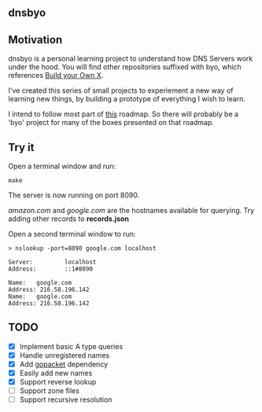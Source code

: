 ## dnsbyo

## Motivation
dnsbyo is a personal learning project to understand how DNS Servers work under the hood.
You will find other repositories suffixed with byo, which references [Build your Own X](https://github.com/danistefanovic/build-your-own-x).

I've created this series of small projects to experiement a new way of learning new things, by building a prototype of everything I wish to learn.

I intend to follow most part of [this](https://roadmap.sh/backend) roadmap. So there will probably be a 'byo' project for many of the boxes presented on that roadmap.

## Try it

Open a terminal window and run:

```
make
```

The server is now running on port 8090.

_amazon.com_ and _google.com_ are the hostnames available for querying.  Try adding other records to **records.json**

Open a second terminal window to run:

```
> nslookup -port=8090 google.com localhost

Server:         localhost
Address:        ::1#8090 
                          
Name:   google.com        
Address: 216.58.196.142   
Name:   google.com        
Address: 216.58.196.142   
```

## TODO
- [x] Implement basic A type queries
- [x] Handle unregistered names
- [x] Add [gopacket](https://github.com/google/gopacket) dependency
- [x] Easily add new names
- [x] Support reverse lookup
- [ ] Support zone files
- [ ] Support recursive resolution
